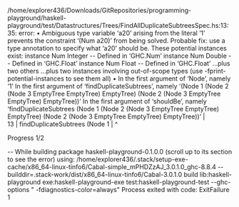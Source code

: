 /home/explorer436/Downloads/GitRepositories/programming-playground/haskell-playground/test/Datastructures/Trees/FindAllDuplicateSubtreesSpec.hs:13:35: error:
    • Ambiguous type variable ‘a20’ arising from the literal ‘1’
      prevents the constraint ‘(Num a20)’ from being solved.
      Probable fix: use a type annotation to specify what ‘a20’ should be.
      These potential instances exist:
        instance Num Integer -- Defined in ‘GHC.Num’
        instance Num Double -- Defined in ‘GHC.Float’
        instance Num Float -- Defined in ‘GHC.Float’
        ...plus two others
        ...plus two instances involving out-of-scope types
        (use -fprint-potential-instances to see them all)
    • In the first argument of ‘Node’, namely ‘1’
      In the first argument of ‘findDuplicateSubtrees’, namely
        ‘(Node
            1
            (Node 2 (Node 3 EmptyTree EmptyTree) EmptyTree)
            (Node 2 (Node 3 EmptyTree EmptyTree) EmptyTree))’
      In the first argument of ‘shouldBe’, namely
        ‘findDuplicateSubtrees
           (Node
              1
              (Node 2 (Node 3 EmptyTree EmptyTree) EmptyTree)
              (Node 2 (Node 3 EmptyTree EmptyTree) EmptyTree))’
   |        
13 |       findDuplicateSubtrees (Node 1
   |                                   ^
            
Progress 1/2

--  While building package haskell-playground-0.1.0.0 (scroll up to its section to see the error) using:
      /home/explorer436/.stack/setup-exe-cache/x86_64-linux-tinfo6/Cabal-simple_mPHDZzAJ_3.0.1.0_ghc-8.8.4 --builddir=.stack-work/dist/x86_64-linux-tinfo6/Cabal-3.0.1.0 build lib:haskell-playground exe:haskell-playground-exe test:haskell-playground-test --ghc-options " -fdiagnostics-color=always"
    Process exited with code: ExitFailure 1